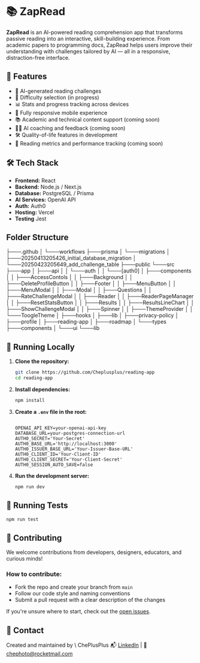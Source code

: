 # 📚 ZapRead

**ZapRead** is an AI-powered reading comprehension app that transforms passive reading into an interactive, skill-building experience. From academic papers to programming docs, ZapRead helps users improve their understanding with challenges tailored by AI — all in a responsive, distraction-free interface.

## 🚀 Features

- 🤖 AI-generated reading challenges
- 🎯 Difficulty selection (in progress)
- 📊 Stats and progress tracking across devices
- 📱 Fully responsive mobile experience
- 📚 Academic and technical content support (coming soon)
- 🧑‍🏫 AI coaching and feedback (coming soon)
- 🛠️ Quality-of-life features in development
- 👀 Reading metrics and performance tracking (coming soon)

## 🛠️ Tech Stack

- **Frontend:** React
- **Backend:** Node.js / Next.js
- **Database:** PostgreSQL / Prisma
- **AI Services:** OpenAI API
- **Auth:** Auth0
- **Hosting:** Vercel
- **Testing** Jest

## Folder Structure
├───.github
│   └───workflows
├───prisma
│   └───migrations
│       ├───20250413205426_initial_database_migration
│       └───20250423205649_add_challenge_table
├───public
└───src
    ├───app
    │   ├───api
    │   │   └───auth
    │   │       └───[auth0]
    │   ├───components
    │   │   ├───AccessContols
    │   │   ├───Background
    │   │   ├───DeleteProfileButton
    │   │   ├───Footer
    │   │   ├───MenuButton
    │   │   ├───MenuModal
    │   │   ├───Modal
    │   │   ├───Questions
    │   │   ├───RateChallengeModal
    │   │   ├───Reader
    │   │   ├───ReaderPageManager
    │   │   ├───ResetStatsButton
    │   │   ├───Results
    │   │   ├───ResultsLineChart
    │   │   ├───ShowChallengeModal
    │   │   ├───Spinner
    │   │   ├───ThemeProvider
    │   │   └───ToogleTheme
    │   ├───hooks
    │   ├───lib
    │   ├───privacy-policy
    │   ├───profile
    │   ├───reading-app
    │   ├───roadmap
    │   └───types
    ├───components
    │   └───ui
    └───lib

## 🧪 Running Locally

1. **Clone the repository:**

   ```bash
   git clone https://github.com/Cheplusplus/reading-app
   cd reading-app
   ```

2. **Install dependencies:**

   ```bash
   npm install
   ```

3. **Create a `.env` file in the root:**

   ```env

   OPENAI_API_KEY=your-openai-api-key
   DATABASE_URL=your-postgres-connection-url
   AUTH0_SECRET='Your-Secret'
   AUTH0_BASE_URL='http://localhost:3000'
   AUTH0_ISSUER_BASE_URL='Your-Issuer-Base-URL'
   AUTH0_CLIENT_ID='Your-Client-ID'
   AUTH0_CLIENT_SECRET='Your-Client-Secret'
   AUTH0_SESSION_AUTO_SAVE=false
   ```

4. **Run the development server:**

   ```bash
   npm run dev
   ```

## 🐞 Running Tests

```bash
npm run test
```

## 🤝 Contributing

We welcome contributions from developers, designers, educators, and curious minds!

### How to contribute:

- Fork the repo and create your branch from `main`
- Follow our code style and naming conventions
- Submit a pull request with a clear description of the changes

If you're unsure where to start, check out the [open issues](https://github.com/Cheplusplus/reading-app/issues).

## 📩 Contact

Created and maintained by \ ChePlusPlus
📬 [LinkedIn](https://www.linkedin.com/in/che-overmeyer-1632a394/) | 📧 [chephoto@rocketmail.com](mailto:chephoto@rocketmail.com)

